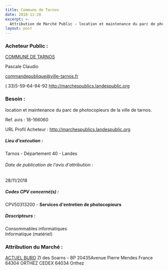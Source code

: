 ```yaml
---
title: Commune de Tarnos
date: 2018-11-28
excerpt: >-
  Attribution de Marché Public - location et maintenance du parc de photocopieurs de la ville de tarnos.
layout: post
---
```


### Acheteur Public : 
<a href="/acheteur-135/siren-214003121"> COMMUNE DE TARNOS</a><br/>

Pascale Claudio

commandepublique@ville-tarnos.fr

( 33)5-59-64-94-92
http://marchespublics.landespublic.org
### Besoin :

location et maintenance du parc de photocopieurs de la ville de tarnos.

Ref. avis : 18-166060

URL Profil Acheteur : http://marchespublics.landespublic.org

##### Lieu d'exécution :

Tarnos - Département 40 - Landes

###### Date de publication de l'avis d'attribution : 
28/11/2018

##### Codes CPV concerné(s) :
CPV50313200 - **Services d'entretien de photocopieurs** <br/>

##### Descripteurs :
Consommables informatiques <br/>
Informatique (matériel) <br/>

### Attribution du Marché :
<a href="/entreprise-544/siren-307594325"> ACTUEL BURO</a>    ZI des Soarns - BP 20435Avenue Pierre Mendes France 64304 ORTHEZ CEDEX 64034 Orthez <br/>
